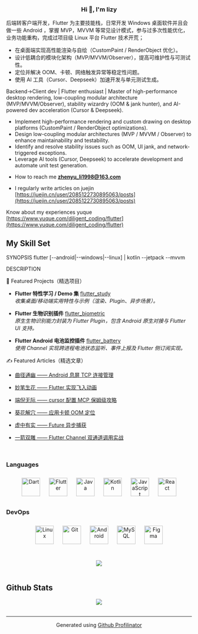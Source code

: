 
  

### <div align="center">Hi 👋, I'm lizy
后端转客户端开发，Flutter 为主要技能栈，日常开发 Windows 桌面软件并且会做一些 Android ，掌握 MVP，MVVM 等常见设计模式，参与过多次性能优化，业务功能重构，完成过项目级 Linux 平台 Flutter 技术开荒；
- 在桌面端实现高性能渲染与自绘（CustomPaint / RenderObject 优化）。  
- 设计低耦合的模块化架构（MVP/MVVM/Observer），提高可维护性与可测试性。  
- 定位并解决 OOM、卡顿、网络触发异常等稳定性问题。  
- 使用 AI 工具（Cursor、Deepseek）加速开发与单元测试生成。

Backend→Client dev | Flutter enthusiast | Master of high-performance desktop rendering, low-coupling modular architecture (MVP/MVVM/Observer), stability wizardry (OOM & jank hunter), and AI-powered dev acceleration (Cursor & Deepseek).
- Implement high-performance rendering and custom drawing on desktop platforms (CustomPaint / RenderObject optimizations).
- Design low-coupling modular architectures (MVP / MVVM / Observer) to enhance maintainability and testability.
- Identify and resolve stability issues such as OOM, UI jank, and network-triggered exceptions.
- Leverage AI tools (Cursor, Deepseek) to accelerate development and automate unit test generation.


</div>  
  


- How to reach me **zhenyu_li1998@163.com**  
  

-  I regularly write articles on juejin [https://juejin.cn/user/2085122730895063/posts](https://juejin.cn/user/2085122730895063/posts)

 Know about my experiences yuque [https://www.yuque.com/diligent_coding/flutter](https://www.yuque.com/diligent_coding/flutter)
  



## My Skill Set  

SYNOPSIS
flutter [--android|--windows|--linux] | kotlin --jetpack --mvvm

DESCRIPTION

🚀 Featured Projects（精选项目）

- **Flutter 特性学习 / Demo 集** 
  [flutter_study](https://github.com/lizy-coding/flutter_study)  
  _收集桌面/移动端实用特性与示例（渲染、Plugin、异步场景）。_

  
- **Flutter 生物识别插件** 
  [flutter_biometric](https://github.com/lizy-coding/flutter_biometric)  
  _原生生物识别能力封装为 Flutter Plugin，包含 Android 原生对接与 Flutter UI 支持。_


- **Flutter Android 电池监控插件**
  [flutter_battery](https://github.com/lizy-coding/flutter_battery)  
  _使用 Channel 实现跨进程电池状态监听、事件上报及 Flutter 侧订阅实现。_


✍️ Featured Articles（精选文章）
- [曲径通幽 —— Android 息屏 TCP 连接管理](http://juejin.cn/post/7532580697925845028)

- [妙笔生花 —— Flutter 实现飞入动画](https://juejin.cn/post/7559959596471746595)

- [端倪无际 —— cursor 配置 MCP 保姆级攻略](https://juejin.cn/post/7486738482275958810)

- [葵花解穴 —— 应用卡顿 OOM 定位](https://juejin.cn/post/7387662864121036838)

- [虚中有实 —— Future 异步捕获  ](https://juejin.cn/post/7350586974908563475)

- [一箭双雕 —— Flutter Channel 双通道调用实战](https://juejin.cn/post/7505042954198319141)

<br/>  

### Languages   
<div align="center">  
  <a href="https://dart.dev/" target="_blank"><img style="margin: 10px" src="https://profilinator.rishav.dev/skills-assets/dartlang-icon.svg" alt="Dart" height="50" /></a>  
  <a href="https://flutter.dev/" target="_blank"><img style="margin: 10px" src="https://profilinator.rishav.dev/skills-assets/flutterio-icon.svg" alt="Flutter" height="50" /></a>  
  <a href="https://www.java.com/" target="_blank"><img style="margin: 10px" src="https://profilinator.rishav.dev/skills-assets/java-original-wordmark.svg" alt="Java" height="50" /></a> 
  <a href="https://kotlinlang.org/" target="_blank"><img style="margin: 10px" src="https://profilinator.rishav.dev/skills-assets/kotlinlang-icon.svg" alt="Kotlin" height="50" /></a>  
  <a href="https://developer.mozilla.org/en-US/docs/Web/JavaScript" target="_blank"><img style="margin: 10px" src="https://profilinator.rishav.dev/skills-assets/javascript-original.svg" alt="JavaScript" height="50" /></a>
  <a href="https://reactjs.org/" target="_blank"><img style="margin: 10px" src="https://profilinator.rishav.dev/skills-assets/react-original-wordmark.svg" alt="React" height="50" /></a>  
</div>




### DevOps  
<div align="center">  
<a href="https://www.linux.org/" target="_blank"><img style="margin: 10px" src="https://profilinator.rishav.dev/skills-assets/linux-original.svg" alt="Linux" height="50" /></a>  
<a href="https://github.com/" target="_blank"><img style="margin: 10px" src="https://profilinator.rishav.dev/skills-assets/git-scm-icon.svg" alt="Git" height="50" /></a>  
<a href="https://www.android.com/intl/en_in/" target="_blank"><img style="margin: 10px" src="https://profilinator.rishav.dev/skills-assets/android-original-wordmark.svg" alt="Android" height="50" /></a>  
<a href="https://www.mysql.com/" target="_blank"><img style="margin: 10px" src="https://profilinator.rishav.dev/skills-assets/mysql-original-wordmark.svg" alt="MySQL" height="50" /></a>  
<a href="https://www.figma.com/" target="_blank"><img style="margin: 10px" src="https://profilinator.rishav.dev/skills-assets/figma-icon.svg" alt="Figma" height="50" /></a>  
</div>

</td></tr></table>  

<br/>  


  

<br/>  



  



<div align="center">
<img src="https://komarev.com/ghpvc/?username=lizy-coding&&style=flat-square" align="center" />
</div>  
  

<br/>  


## Github Stats  
<div align="center"><img src="https://github-readme-stats.vercel.app/api?username=lizy-coding&show_icons=true&count_private=true&hide_border=true" align="center" /></div>  

<br/>  


----
<div align="center">Generated using <a href="https://profilinator.rishav.dev/" target="_blank">Github Profilinator</a></div>
